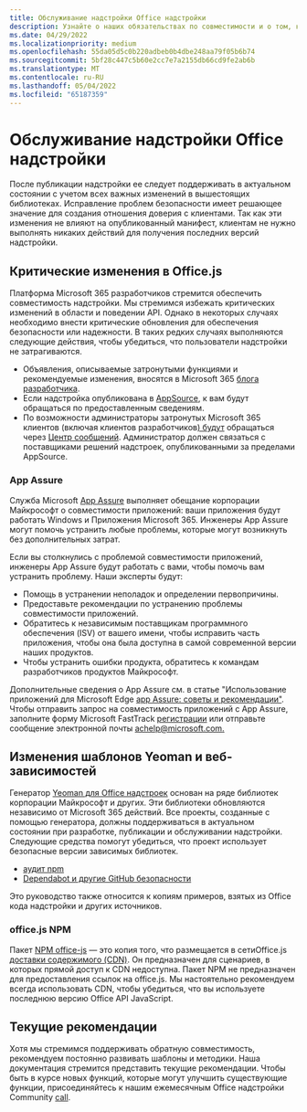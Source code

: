 ```yaml
---
title: Обслуживание надстройки Office надстройки
description: Узнайте о наших обязательствах по совместимости и о том, как поддерживать надстройку в актуальном состоянии.
ms.date: 04/29/2022
ms.localizationpriority: medium
ms.openlocfilehash: 55da05d5c0b220adbeb0b4dbe248aa79f05b6b74
ms.sourcegitcommit: 5bf28c447c5b60e2cc7e7a2155db66cd9fe2ab6b
ms.translationtype: MT
ms.contentlocale: ru-RU
ms.lasthandoff: 05/04/2022
ms.locfileid: "65187359"
---
```

# <a name="maintain-your-office-add-in"></a>Обслуживание надстройки Office надстройки

После публикации надстройки ее следует поддерживать в актуальном состоянии с учетом всех важных изменений в вышестоящих библиотеках. Исправление проблем безопасности имеет решающее значение для создания отношения доверия с клиентами. Так как эти изменения не влияют на опубликованный манифест, клиентам не нужно выполнять никаких действий для получения последних версий надстройки.

## <a name="breaking-changes-in-officejs"></a>Критические изменения в Office.js

Платформа Microsoft 365 разработчиков стремится обеспечить совместимость надстройки. Мы стремимся избежать критических изменений в области и поведении API. Однако в некоторых случаях необходимо внести критические обновления для обеспечения безопасности или надежности. В таких редких случаях выполняются следующие действия, чтобы убедиться, что пользователи надстройки не затрагиваются.

- Объявления, описываемые затронутыми функциями и рекомендуемые изменения, вносятся в Microsoft 365 [блога разработчика](https://devblogs.microsoft.com/microsoft365dev/).
- Если надстройка опубликована в [AppSource](/office/dev/store/submit-to-appsource-via-partner-center), к вам будут обращаться по предоставленным сведениям.
- По возможности администраторы затронутых Microsoft 365 клиентов (включая клиентов разработчиков[) будут](https://developer.microsoft.com/microsoft-365/dev-program) обращаться через [Центр сообщений](/microsoft-365/admin/manage/message-center). Администратор должен связаться с поставщиками решений надстроек, опубликованными за пределами AppSource.

### <a name="app-assure"></a>App Assure

Служба Microsoft [App Assure](https://www.microsoft.com/fasttrack/microsoft-365/app-assure) выполняет обещание корпорации Майкрософт о совместимости приложений: ваши приложения будут работать Windows и Приложения Microsoft 365. Инженеры App Assure могут помочь устранить любые проблемы, которые могут возникнуть без дополнительных затрат.

Если вы столкнулись с проблемой совместимости приложений, инженеры App Assure будут работать с вами, чтобы помочь вам устранить проблему. Наши эксперты будут:

- Помощь в устранении неполадок и определении первопричины.
- Предоставьте рекомендации по устранению проблемы совместимости приложений.
- Обратитесь к независимым поставщикам программного обеспечения (ISV) от вашего имени, чтобы исправить часть приложения, чтобы она была доступна в самой современной версии наших продуктов.
- Чтобы устранить ошибки продукта, обратитесь к командам разработчиков продуктов Майкрософт.

Дополнительные сведения о App Assure см. в статье "Использование приложений для Microsoft Edge [app Assure: советы и рекомендации"](https://techcommunity.microsoft.com/t5/video-hub/bring-your-apps-to-microsoft-edge-with-app-assure-tips-and/ba-p/2167619). Чтобы отправить запрос на совместимость приложений с App Assure, заполните форму Microsoft FastTrack [регистрации](https://aka.ms/AppAssureRequest) или отправьте сообщение электронной почты [achelp@microsoft.com.](mailto:achelp@microsoft.com)

## <a name="changes-to-yeoman-templates-and-web-dependencies"></a>Изменения шаблонов Yeoman и веб-зависимостей

Генератор [Yeoman для Office надстроек](../develop/yeoman-generator-overview.md) основан на ряде библиотек корпорации Майкрософт и других. Эти библиотеки обновляются независимо от Microsoft 365 действий. Все проекты, созданные с помощью генератора, должны поддерживаться в актуальном состоянии при разработке, публикации и обслуживании надстройки. Следующие средства помогут убедиться, что проект использует безопасные версии зависимых библиотек.

- [аудит npm](https://docs.npmjs.com/cli/v6/commands/npm-audit/)
- [Dependabot и другие GitHub безопасности](https://github.com/features/security)

Это руководство также относится к копиям примеров, взятых из Office [](https://github.com/OfficeDev/Office-Add-in-samples) кода надстройки и других источников.

### <a name="officejs-npm-package"></a>office.js NPM

Пакет [NPM office-js](https://www.npmjs.com/package/@microsoft/office-js) — это копия того, что размещается в сетиOffice.js [ доставки содержимого (CDN)](../develop/understanding-the-javascript-api-for-office.md#accessing-the-office-javascript-api-library). Он предназначен для сценариев, в которых прямой доступ к CDN недоступна. Пакет NPM не предназначен для предоставления ссылок на office.js. Мы настоятельно рекомендуем всегда использовать CDN, чтобы убедиться, что вы используете последнюю версию Office API JavaScript.

## <a name="current-best-practices"></a>Текущие рекомендации

Хотя мы стремимся поддерживать обратную совместимость, рекомендуем постоянно развивать шаблоны и методики. Наша документация стремится представить текущие рекомендации. Чтобы быть в курсе новых функций, которые могут улучшить существующие функции, присоединяйтесь к нашим ежемесячным Office надстройки Community [call](../overview/office-add-ins-community-call.md).
